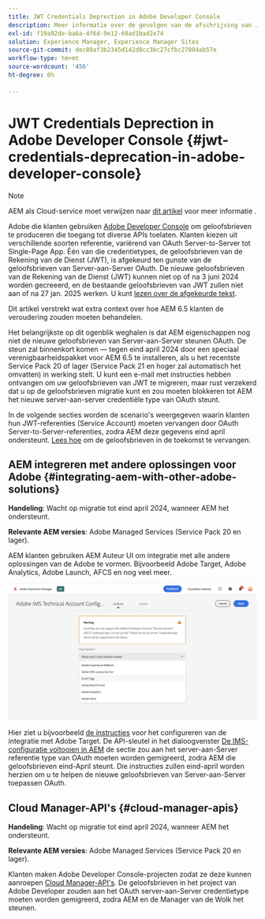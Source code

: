 ```yaml
---
title: JWT Credentials Deprection in Adobe Developer Console
description: Meer informatie over de gevolgen van de afschrijving van JWT-gebruikersgegevens in Adobe Developer Console voor AEM
exl-id: f19a92de-ba6a-4f6d-9e12-60ad1bad2e74
solution: Experience Manager, Experience Manager Sites
source-git-commit: dec88af3b2345d142d0cc3bc27cfbc27804ab57e
workflow-type: tm+mt
source-wordcount: '456'
ht-degree: 0%

---
```


# JWT Credentials Deprection in Adobe Developer Console {#jwt-credentials-deprecation-in-adobe-developer-console}

>[!NOTE]
> AEM als Cloud-service moet verwijzen naar [dit artikel](https://experienceleague.adobe.com/docs/experience-manager-cloud-service/content/security/jwt-credentials-deprecation-in-adobe-developer-console.html) voor meer informatie .

Adobe die klanten gebruiken [Adobe Developer Console](https://developer.adobe.com/console) om geloofsbrieven te produceren die toegang tot diverse APIs toelaten. Klanten kiezen uit verschillende soorten referentie, variërend van OAuth Server-to-Server tot Single-Page App. Één van die credentietypes, de geloofsbrieven van de Rekening van de Dienst (JWT), is afgekeurd ten gunste van de geloofsbrieven van Server-aan-Server OAuth. De nieuwe geloofsbrieven van de Rekening van de Dienst (JWT) kunnen niet op of na 3 juni 2024 worden gecreeerd, en de bestaande geloofsbrieven van JWT zullen niet aan of na 27 jan. 2025 werken. U kunt [lezen over de afgekeurde tekst](https://developer.adobe.com/developer-console/docs/guides/authentication/ServerToServerAuthentication/migration/).

Dit artikel verstrekt wat extra context over hoe AEM 6.5 klanten de veroudering zouden moeten behandelen.

Het belangrijkste op dit ogenblik weghalen is dat AEM eigenschappen nog niet de nieuwe geloofsbrieven van Server-aan-Server steunen OAuth. De steun zal binnenkort komen — tegen eind april 2024 door een speciaal verenigbaarheidspakket voor AEM 6.5 te installeren, als u het recentste Service Pack 20 of lager (Service Pack 21 en hoger zal automatisch het omvatten) in werking stelt. U kunt een e-mail met instructies hebben ontvangen om uw geloofsbrieven van JWT te migreren, maar rust verzekerd dat u op de geloofsbrieven migratie kunt en zou moeten blokkeren tot AEM het nieuwe server-aan-server credentiële type van OAuth steunt.

In de volgende secties worden de scenario&#39;s weergegeven waarin klanten hun JWT-referenties (Service Account) moeten vervangen door OAuth Server-to-Server-referenties, zodra AEM deze gegevens eind april ondersteunt. [Lees hoe](https://developer.adobe.com/developer-console/docs/guides/authentication/ServerToServerAuthentication/migration/#migration-overview) om de geloofsbrieven in de toekomst te vervangen.

## AEM integreren met andere oplossingen voor Adobe {#integrating-aem-with-other-adobe-solutions}

**Handeling**: Wacht op migratie tot eind april 2024, wanneer AEM het ondersteunt.

**Relevante AEM versies**: Adobe Managed Services (Service Pack 20 en lager).


AEM klanten gebruiken AEM Auteur UI om integratie met alle andere oplossingen van de Adobe te vormen. Bijvoorbeeld Adobe Target, Adobe Analytics, Adobe Launch, AFCS en nog veel meer.

![AEM integreren met andere oplossingen](/help/sites-administering/assets/jwt-deprecation.png)

Hier ziet u bijvoorbeeld [de instructies](https://docs.mktossl.com/docs/experience-manager-cloud-service/content/sites/integrations/integration-adobe-target-ims.html?lang=en) voor het configureren van de integratie met Adobe Target. De API-sleutel in het dialoogvenster [De IMS-configuratie voltooien in AEM](https://docs.mktossl.com/docs/experience-manager-cloud-service/content/sites/integrations/integration-adobe-target-ims.html#completing-the-ims-configuration-in-aem) de sectie zou aan het server-aan-Server referentie type van OAuth moeten worden gemigreerd, zodra AEM die geloofsbrieven eind-April steunt. Die instructies zullen eind-april worden herzien om u te helpen de nieuwe geloofsbrieven van Server-aan-Server toepassen OAuth.

## Cloud Manager-API&#39;s {#cloud-manager-apis}

**Handeling**: Wacht op migratie tot eind april 2024, wanneer AEM het ondersteunt.

**Relevante AEM versies**: Adobe Managed Services (Service Pack 20 en lager).

Klanten maken Adobe Developer Console-projecten zodat ze deze kunnen aanroepen [Cloud Manager-API&#39;s](https://developer.adobe.com/experience-cloud/cloud-manager/guides/getting-started/create-api-integration/). De geloofsbrieven in het project van Adobe Developer zouden aan het OAuth server-aan-Server credentietype moeten worden gemigreerd, zodra AEM en de Manager van de Wolk het steunen.
